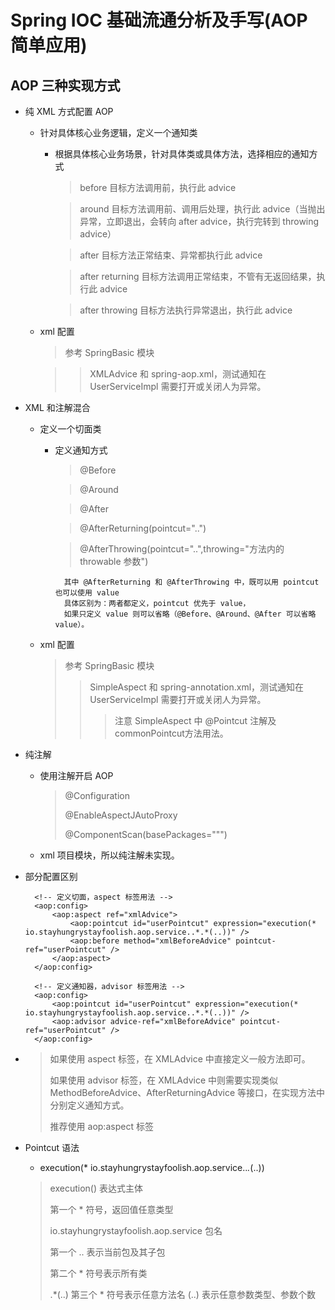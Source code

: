 # Spring IOC 基础流通分析及手写(AOP 简单应用)

## AOP 三种实现方式

- 纯 XML 方式配置 AOP
    
    - 针对具体核心业务逻辑，定义一个通知类
        
        - 根据具体核心业务场景，针对具体类或具体方法，选择相应的通知方式
        
            > before 目标方法调用前，执行此 advice
                                            
            > around 目标方法调用前、调用后处理，执行此 advice（当抛出异常，立即退出，会转向 after advice，执行完转到 throwing advice）
            
            > after 目标方法正常结束、异常都执行此 advice
                                                                                                                                                                                                                          
            > after returning 目标方法调用正常结束，不管有无返回结果，执行此 advice
                                                                                                                                                                                                                          
            > after throwing 目标方法执行异常退出，执行此 advice
                                                                                                                                                                                                                                                                                                                                                                                                                                                                                                                                                                                                                                                                                                                                                                                                                        
    - xml 配置                                                                                                                                                                                                                                                                                                                                                                                                                                                                                                                                                                                                                                                                                                                                                                                                                        
        
        > 参考 SpringBasic 模块
                                                                                                                                                                                                                                                                                                                                                                                                                                                                                                                                                                                                                                                                                                                                                                                                                                                  
        >> XMLAdvice 和 spring-aop.xml，测试通知在 UserServiceImpl 需要打开或关闭人为异常。


- XML 和注解混合

    - 定义一个切面类
    
        - 定义通知方式
            
            > @Before
                                  
            > @Around
                                                                                           
            > @After
                                                                                                                                                                                                             
            > @AfterReturning(pointcut="..")
                                                                                                                                                                                                                                                                                                                                                                                                                                                
            > @AfterThrowing(pointcut="..",throwing="方法内的 throwable 参数")
                                                                                                                                                                                                                                                                                                                                                                                                                                                                                                                                                                                                                                                                                                                                                                                                                                                                                                                                              
                其中 @AfterReturning 和 @AfterThrowing 中，既可以用 pointcut 也可以使用 value
                具体区别为：两者都定义，pointcut 优先于 value，
                如果只定义 value 则可以省略（@Before、@Around、@After 可以省略 value）。
                
    - xml 配置
    
        > 参考 SpringBasic 模块
        >> SimpleAspect 和 spring-annotation.xml，测试通知在 UserServiceImpl 需要打开或关闭人为异常。
        >>> 注意 SimpleAspect 中 @Pointcut 注解及commonPointcut方法用法。                                                                                                                                                                                                                                                                                                                                                                                                                                                                                                                                                                                                                                                                                                                                                                                                                                                                                                                                                             

- 纯注解

    - 使用注解开启 AOP 
    
        > @Configuration
        > 
        > @EnableAspectJAutoProxy
        > 
        > @ComponentScan(basePackages=""")

    - xml 项目模块，所以纯注解未实现。

- 部分配置区别

        <!-- 定义切面，aspect 标签用法 -->
        <aop:config>
            <aop:aspect ref="xmlAdvice">
                <aop:pointcut id="userPointcut" expression="execution(* io.stayhungrystayfoolish.aop.service..*.*(..))" />
                <aop:before method="xmlBeforeAdvice" pointcut-ref="userPointcut" />
            </aop:aspect>  
        </aop:config>
        
        <!-- 定义通知器，advisor 标签用法 -->                      
        <aop:config>
            <aop:pointcut id="userPointcut" expression="execution(* io.stayhungrystayfoolish.aop.service..*.*(..))" />
            <aop:advisor advice-ref="xmlBeforeAdvice" pointcut-ref="userPointcut" />
        </aop:config>
        
-         
    > 如果使用 aspect 标签，在 XMLAdvice 中直接定义一般方法即可。
    >
    > 如果使用 advisor 标签，在 XMLAdvice 中则需要实现类似 MethodBeforeAdvice、AfterReturningAdvice 等接口，在实现方法中分别定义通知方式。 
    >
    > 推荐使用 aop:aspect 标签       

- Pointcut 语法

    - execution(* io.stayhungrystayfoolish.aop.service..*.*(..))


    > execution() 表达式主体
    >
    > 第一个 * 符号，返回值任意类型
    >
    > io.stayhungrystayfoolish.aop.service 包名
    >
    > 第一个 .. 表示当前包及其子包
    >
    > 第二个 * 符号表示所有类
    >
    > .*(..)  第三个 * 符号表示任意方法名 (..) 表示任意参数类型、参数个数
